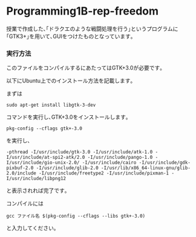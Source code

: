 # **Programming1B-rep-freedom**

授業で作成した､｢ドラクエのような戦闘処理を行う｣というプログラムに｢GTK3+｣を用いて､GUIをつけたものとなっています｡

### **実行方法**
このファイルをコンパイルするにあたってはGTK+3.0が必要です｡

以下にUbuntu上でのインストール方法を記載します｡

まずは

`sudo apt-get install libgtk-3-dev`

コマンドを実行し､GTK+3.0をインストールします｡

`
pkg-config --cflags gtk+-3.0
`

を実行し､


`-pthread -I/usr/include/gtk-3.0 -I/usr/include/atk-1.0 -I/usr/include/at-spi2-atk/2.0 -I/usr/include/pango-1.0 -I/usr/include/gio-unix-2.0/ -I/usr/include/cairo -I/usr/include/gdk-pixbuf-2.0 -I/usr/include/glib-2.0 -I/usr/lib/x86_64-linux-gnu/glib-2.0/include -I/usr/include/freetype2 -I/usr/include/pixman-1 -I/usr/include/libpng12
`

と表示されれば完了です｡

コンパイルには

`gcc ファイル名 $(pkg-config --cflags --libs gtk+-3.0)`

と入力してください｡